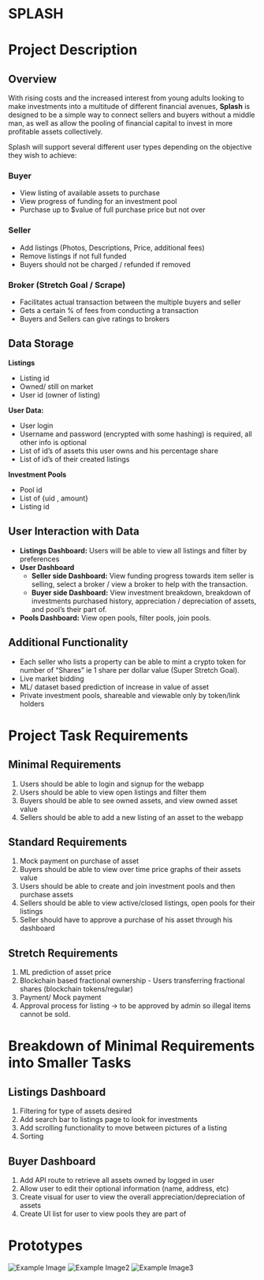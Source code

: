 # SPLASH

# Project Description

## Overview
With rising costs and the increased interest from young adults looking to make investments into a multitude of different financial avenues, **Splash** is designed to be a simple way to connect sellers and buyers without a middle man, as well as allow the pooling of financial capital to invest in more profitable assets collectively.

Splash will support several different user types depending on the objective they wish to achieve:

### Buyer
- View listing of available assets to purchase
- View progress of funding for an investment pool
- Purchase up to $value of full purchase price but not over

### Seller
- Add listings (Photos, Descriptions, Price, additional fees)
- Remove listings if not full funded
- Buyers should not be charged / refunded if removed

### Broker (Stretch Goal / Scrape)
- Facilitates actual transaction between the multiple buyers and seller
- Gets a certain % of fees from conducting a transaction
- Buyers and Sellers can give ratings to brokers

## Data Storage
**Listings**
- Listing id 
- Owned/ still on market
- User id (owner of listing)

**User Data:**
- User login
- Username and password (encrypted with some hashing) is required, all other info is optional
- List of id’s of assets this user owns and his percentage share
- List of id’s of their created listings

**Investment Pools**
- Pool id
- List of {uid , amount}
- Listing id

## User Interaction with Data
- **Listings Dashboard:** Users will be able to view all listings and filter by preferences
- **User Dashboard**
  - **Seller side Dashboard:** View funding progress towards item seller is selling, select a broker / view a broker to help with the transaction.
  - **Buyer side Dashboard:** View investment breakdown, breakdown of investments purchased history, appreciation / depreciation of assets, and pool’s their part of.
- **Pools Dashboard:** View open pools, filter pools, join pools.

## Additional Functionality
- Each seller who lists a property can be able to mint a crypto token for number of “Shares” ie 1 share per dollar value (Super Stretch Goal).
- Live market bidding
- ML/ dataset based prediction of increase in value of asset
- Private investment pools, shareable and viewable only by token/link holders

# Project Task Requirements

## Minimal Requirements
1. Users should be able to login and signup for the webapp
2. Users should be able to view open listings and filter them
3. Buyers should be able to see owned assets, and view owned asset value
4. Sellers should be able to add a new listing of an asset to the webapp

## Standard Requirements
1. Mock payment on purchase of asset
2. Buyers should be able to view over time price graphs of their assets value
3. Users should be able to create and join investment pools and then purchase assets
4. Sellers should be able to view active/closed listings, open pools for their listings
5. Seller should have to approve a purchase of his asset through his dashboard

## Stretch Requirements
1. ML prediction of asset price
2. Blockchain based fractional ownership - Users transferring fractional shares (blockchain tokens/regular)
3. Payment/ Mock payment
4. Approval process for listing -> to be approved by admin so illegal items cannot be sold.

# Breakdown of Minimal Requirements into Smaller Tasks

## Listings Dashboard
1. Filtering for type of assets desired
2. Add search bar to listings page to look for investments
3. Add scrolling functionality to move between pictures of a listing
4. Sorting

## Buyer Dashboard
1. Add API route to retrieve all assets owned by logged in user
2. Allow user to edit their optional information (name, address, etc)
3. Create visual for user to view the overall appreciation/depreciation of assets
4. Create UI list for user to view pools they are part of

# Prototypes

![Example Image](pools_dashboard.JPG)
![Example Image2](Listings_Page.jpg)
![Example Image3](buyers_dashboard.JPG)

